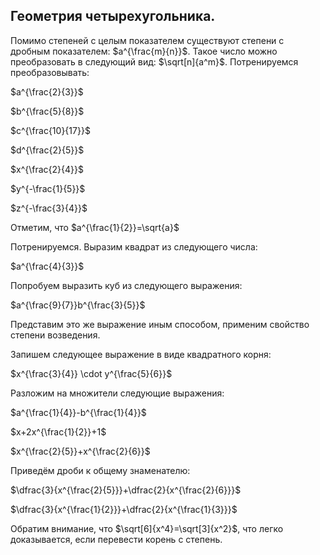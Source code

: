 ## Геометрия четырехугольника.



Помимо степеней с целым показателем существуют степени с дробным показателем: $a^{\frac{m}{n}}$. Такое число можно преобразовать в следующий вид: $\sqrt[n]{a^m}$. Потренируемся преобразовывать:

$a^{\frac{2}{3}}$

$b^{\frac{5}{8}}$

$c^{\frac{10}{17}}$

$d^{\frac{2}{5}}$

$x^{\frac{2}{4}}$

$y^{-\frac{1}{5}}$

$z^{-\frac{3}{4}}$

Отметим, что $a^{\frac{1}{2}}=\sqrt{a}$

Потренируемся. Выразим квадрат из следующего числа:

$a^{\frac{4}{3}}$

Попробуем выразить куб из следующего выражения:

$a^{\frac{9}{7}}b^{\frac{3}{5}}$

 Представим это же выражение иным способом, применим свойство степени возведения. 
 
 Запишем следующее выражение в виде квадратного корня:

 $x^{\frac{3}{4}} \cdot y^{\frac{5}{6}}$

Разложим на множители следующие выражения:

$a^{\frac{1}{4}}-b^{\frac{1}{4}}$

$x+2x^{\frac{1}{2}}+1$

$x^{\frac{2}{5}}+x^{\frac{2}{6}}$

Приведём дроби к общему знаменателю:

$\dfrac{3}{x^{\frac{2}{5}}}+\dfrac{2}{x^{\frac{2}{6}}}$

$\dfrac{3}{x^{\frac{1}{2}}}+\dfrac{2}{x^{\frac{1}{3}}}$

Обратим внимание, что $\sqrt[6]{x^4}=\sqrt[3]{x^2}$, что легко доказывается, если перевести корень с степень.

